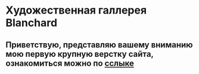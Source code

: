 # Художественная галлерея Blanchard
## Приветствую, представляю вашему вниманию мою первую крупную верстку сайта, ознакомиться можно по [сслыке](https://rshuva1ov.github.io/blanchard-gallery/)
